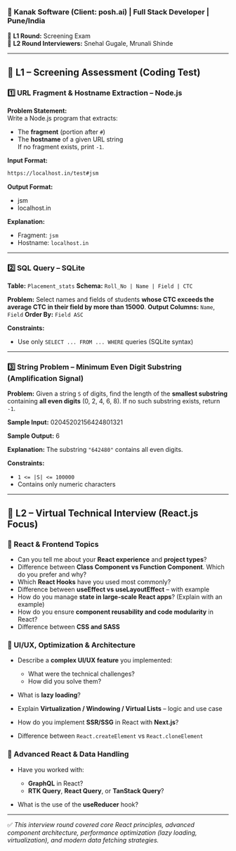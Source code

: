 ### 🏢 **Kanak Software** (Client: posh.ai) | Full Stack Developer  | Pune/India
👤 **L1 Round:** Screening Exam  
👤 **L2 Round Interviewers:** Snehal Gugale, Mrunali Shinde

---

## 📘 L1 – Screening Assessment (Coding Test)

### 1️⃣ **URL Fragment & Hostname Extraction – Node.js**

**Problem Statement:**  
Write a Node.js program that extracts:
- The **fragment** (portion after `#`)
- The **hostname** of a given URL string  
If no fragment exists, print `-1`.

**Input Format:**
```txt
https://localhost.in/test#jsm
````

**Output Format:**

- jsm
- localhost.in

**Explanation:**

* Fragment: `jsm`
* Hostname: `localhost.in`

---

### 2️⃣ **SQL Query – SQLite**

**Table:** `Placement_stats`
**Schema:** `Roll_No | Name | Field | CTC `

**Problem:**
Select names and fields of students **whose CTC exceeds the average CTC in their field by more than 15000**.
**Output Columns:** `Name`, `Field`
**Order By:** `Field ASC`

**Constraints:**

* Use only `SELECT ... FROM ... WHERE` queries (SQLite syntax)

---

### 3️⃣ **String Problem – Minimum Even Digit Substring (Amplification Signal)**

**Problem:**
Given a string `S` of digits, find the length of the **smallest substring** containing **all even digits** (0, 2, 4, 6, 8).
If no such substring exists, return `-1`.

**Sample Input:** 02045202156424801321

**Sample Output:** 6

**Explanation:**
The substring `"642480"` contains all even digits.

**Constraints:**

* `1 <= |S| <= 100000`
* Contains only numeric characters

---

## 🎯 L2 – Virtual Technical Interview (React.js Focus)

### 🔹 React & Frontend Topics

* Can you tell me about your **React experience** and **project types**?
* Difference between **Class Component vs Function Component**. Which do you prefer and why?
* Which **React Hooks** have you used most commonly?
* Difference between **useEffect vs useLayoutEffect** – with example
* How do you manage **state in large-scale React apps**? (Explain with an example)
* How do you ensure **component reusability and code modularity** in React?
* Difference between **CSS and SASS**

### 🔹 UI/UX, Optimization & Architecture

* Describe a **complex UI/UX feature** you implemented:

  * What were the technical challenges?
  * How did you solve them?

* What is **lazy loading**?

* Explain **Virtualization / Windowing / Virtual Lists** – logic and use case

* How do you implement **SSR/SSG** in React with **Next.js**?

* Difference between `React.createElement` vs `React.cloneElement`

### 🔹 Advanced React & Data Handling

* Have you worked with:

  * **GraphQL** in React?
  * **RTK Query**, **React Query**, or **TanStack Query**?

* What is the use of the **useReducer** hook?

---

✅ *This interview round covered core React principles, advanced component architecture, performance optimization (lazy loading, virtualization), and modern data fetching strategies.*
